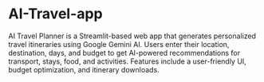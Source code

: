 # AI-Travel-app
AI Travel Planner is a Streamlit-based web app that generates personalized travel itineraries using Google Gemini AI. Users enter their location, destination, days, and budget to get AI-powered recommendations for transport, stays, food, and activities. Features include a user-friendly UI, budget optimization, and itinerary downloads.

